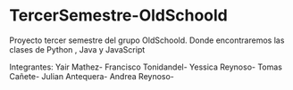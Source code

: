 # TercerSemestre-OldSchoold

Proyecto tercer semestre del grupo OldSchoold. Donde encontraremos las clases de Python , Java y JavaScript




Integrantes: 
Yair Mathez-
Francisco Tonidandel-
Yessica Reynoso-
Tomas Cañete-
Julian Antequera-
Andrea Reynoso-



